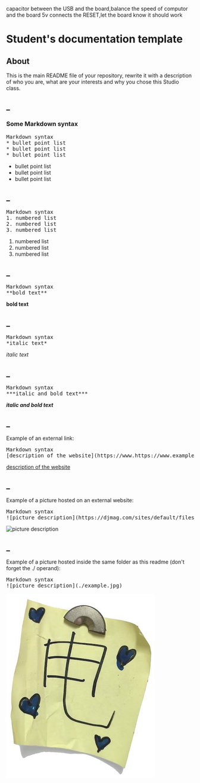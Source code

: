 capacitor between the USB and the board,balance the speed of computor and the board
5v connects the RESET,let the board know it should work

# Student's documentation template

## About
This is the main README file of your repository, rewrite it with a description of who you are, what are your interests and why you chose this Studio class.

## _

### Some Markdown syntax

<pre>Markdown syntax
* bullet point list
* bullet point list
* bullet point list</pre>

* bullet point list
* bullet point list
* bullet point list</pre>

## _

<pre>Markdown syntax
1. numbered list
2. numbered list
3. numbered list</pre>

1. numbered list
2. numbered list
3. numbered list

## _

<pre>Markdown syntax
**bold text**</pre>

**bold text**

## _

<pre>Markdown syntax
*italic text*</pre>

*italic text*

## _

<pre>Markdown syntax
***italic and bold text***</pre>

***italic and bold text***

## _

Example of an external link:
<pre>Markdown syntax
[description of the website](https://www.https://www.example.com/)</pre>

[description of the website](https://www.https://www.example.com/)

## _

Example of a picture hosted on an external website:

<pre>Markdown syntax
![picture description](https://djmag.com/sites/default/files/storyimages/Clara_Rockmore.jpg)</pre>

![picture description](https://djmag.com/sites/default/files/storyimages/Clara_Rockmore.jpg)

## _

Example of a picture hosted inside the same folder as this readme (don't forget the ./ operand):

<pre>Markdown syntax
![picture description](./example.jpg)</pre>

![picture description](./example.jpg)
